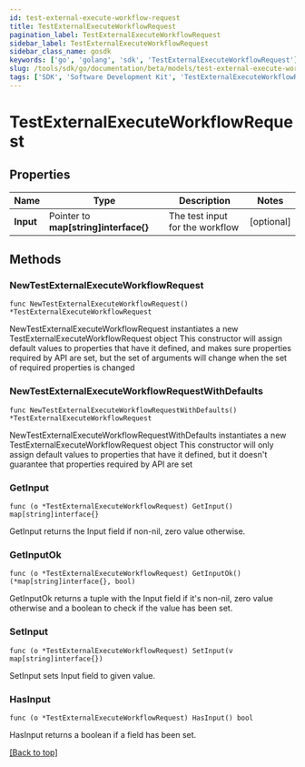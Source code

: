 ```yaml
---
id: test-external-execute-workflow-request
title: TestExternalExecuteWorkflowRequest
pagination_label: TestExternalExecuteWorkflowRequest
sidebar_label: TestExternalExecuteWorkflowRequest
sidebar_class_name: gosdk
keywords: ['go', 'golang', 'sdk', 'TestExternalExecuteWorkflowRequest'] 
slug: /tools/sdk/go/documentation/beta/models/test-external-execute-workflow-request
tags: ['SDK', 'Software Development Kit', 'TestExternalExecuteWorkflowRequest']
---
```


# TestExternalExecuteWorkflowRequest

## Properties

Name | Type | Description | Notes
------------ | ------------- | ------------- | -------------
**Input** | Pointer to **map[string]interface{}** | The test input for the workflow | [optional] 

## Methods

### NewTestExternalExecuteWorkflowRequest

`func NewTestExternalExecuteWorkflowRequest() *TestExternalExecuteWorkflowRequest`

NewTestExternalExecuteWorkflowRequest instantiates a new TestExternalExecuteWorkflowRequest object
This constructor will assign default values to properties that have it defined,
and makes sure properties required by API are set, but the set of arguments
will change when the set of required properties is changed

### NewTestExternalExecuteWorkflowRequestWithDefaults

`func NewTestExternalExecuteWorkflowRequestWithDefaults() *TestExternalExecuteWorkflowRequest`

NewTestExternalExecuteWorkflowRequestWithDefaults instantiates a new TestExternalExecuteWorkflowRequest object
This constructor will only assign default values to properties that have it defined,
but it doesn't guarantee that properties required by API are set

### GetInput

`func (o *TestExternalExecuteWorkflowRequest) GetInput() map[string]interface{}`

GetInput returns the Input field if non-nil, zero value otherwise.

### GetInputOk

`func (o *TestExternalExecuteWorkflowRequest) GetInputOk() (*map[string]interface{}, bool)`

GetInputOk returns a tuple with the Input field if it's non-nil, zero value otherwise
and a boolean to check if the value has been set.

### SetInput

`func (o *TestExternalExecuteWorkflowRequest) SetInput(v map[string]interface{})`

SetInput sets Input field to given value.

### HasInput

`func (o *TestExternalExecuteWorkflowRequest) HasInput() bool`

HasInput returns a boolean if a field has been set.


[[Back to top]](#) 



